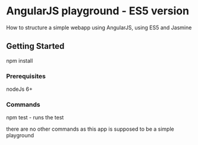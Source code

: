 # AngularJS playground - ES5 version

How to structure a simple webapp using AngularJS, using ES5 and Jasmine

## Getting Started

npm install

### Prerequisites

nodeJs 6+

### Commands

npm test - runs the test

there are no other commands as this app is supposed to be a simple playground

